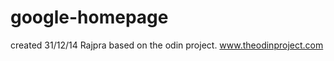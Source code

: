 google-homepage
===============
created 31/12/14 Rajpra
based on the odin project. www.theodinproject.com